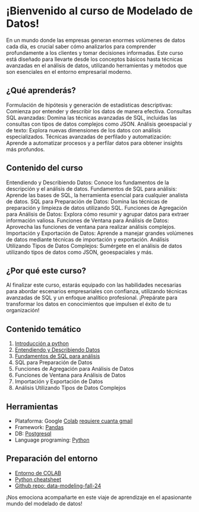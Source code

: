 # ¡Bienvenido al curso de Modelado de Datos!
En un mundo donde las empresas generan enormes volúmenes de datos cada día, es crucial saber cómo analizarlos para comprender profundamente a los clientes y tomar decisiones informadas. Este curso está diseñado para llevarte desde los conceptos básicos hasta técnicas avanzadas en el análisis de datos, utilizando herramientas y métodos que son esenciales en el entorno empresarial moderno.

## ¿Qué aprenderás?
Formulación de hipótesis y generación de estadísticas descriptivas: Comienza por entender y describir los datos de manera efectiva.
Consultas SQL avanzadas: Domina las técnicas avanzadas de SQL, incluidas las consultas con tipos de datos complejos como JSON.
Análisis geoespacial y de texto: Explora nuevas dimensiones de los datos con análisis especializados.
Técnicas avanzadas de perfilado y automatización: Aprende a automatizar procesos y a perfilar datos para obtener insights más profundos.

## Contenido del curso
Entendiendo y Describiendo Datos: Conoce los fundamentos de la descripción y el análisis de datos.
Fundamentos de SQL para análisis: Aprende las bases de SQL, la herramienta esencial para cualquier analista de datos.
SQL para Preparación de Datos: Domina las técnicas de preparación y limpieza de datos utilizando SQL.
Funciones de Agregación para Análisis de Datos: Explora cómo resumir y agrupar datos para extraer información valiosa.
Funciones de Ventana para Análisis de Datos: Aprovecha las funciones de ventana para realizar análisis complejos.
Importación y Exportación de Datos: Aprende a manejar grandes volúmenes de datos mediante técnicas de importación y exportación.
Análisis Utilizando Tipos de Datos Complejos: Sumérgete en el análisis de datos utilizando tipos de datos como JSON, geoespaciales y más.

## ¿Por qué este curso?
Al finalizar este curso, estarás equipado con las habilidades necesarias para abordar escenarios empresariales con confianza, utilizando técnicas avanzadas de SQL y un enfoque analítico profesional. ¡Prepárate para transformar los datos en conocimientos que impulsen el éxito de tu organización!

## Contenido temático
1. [Introducción a python](python_cheatsheet.ipynb)
2. [Entendiendo y Describiendo Datos](01_data_modeling_for_marketing.ipynb)
3. [Fundamentos de SQL para análisis](02_data_modeling_for_marketing.ipynb)
4. SQL para Preparación de Datos
5. Funciones de Agregación para Análisis de Datos
6. Funciones de Ventana para Análisis de Datos
7. Importación y Exportación de Datos
8. Análisis Utilizando Tipos de Datos Complejos

## Herramientas
- Plataforma: Google [Colab](https://colab.research.google.com) [requiere cuanta gmail](gmail.com)
- Framework: [Pandas](https://github.com/pandas-dev/pandas)
- DB: [Postgresql](https://www.postgresql.org/)
- Language programing: [Python](https://www.python.org)

## Preparación del entorno
- [Entorno de COLAB](https://colab.research.google.com)
- [Python cheatsheet](https://quickref.me/python)
- [Github repo: data-modeling-fall-24](https://github.com/limspiga/data-modeling-fall-24)

¡Nos emociona acompañarte en este viaje de aprendizaje en el apasionante mundo del modelado de datos!
